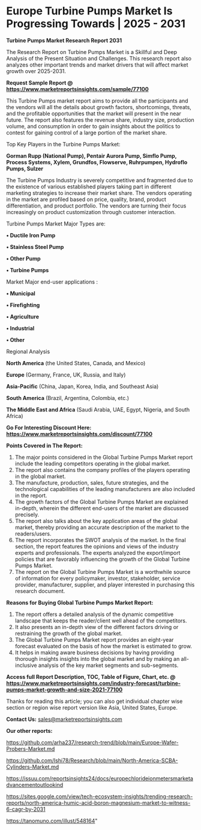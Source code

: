 # Europe Turbine Pumps Market Is Progressing Towards | 2025 - 2031

<strong>Turbine Pumps Market Research Report 2031</strong>

The Research Report on Turbine Pumps Market is a Skillful and Deep Analysis of the Present Situation and Challenges. This research report also analyzes other important trends and market drivers that will affect market growth over 2025-2031.

<strong>Request Sample Report @ <a href=https://www.marketreportsinsights.com/sample/77100>https://www.marketreportsinsights.com/sample/77100</a></strong>

This Turbine Pumps market report aims to provide all the participants and the vendors will all the details about growth factors, shortcomings, threats, and the profitable opportunities that the market will present in the near future. The report also features the revenue share, industry size, production volume, and consumption in order to gain insights about the politics to contest for gaining control of a large portion of the market share.

Top Key Players in the Turbine Pumps Market:

<strong>Gorman Rupp (National Pump), Pentair Aurora Pump, Simflo Pump, Process Systems, Xylem, Grundfos, Flowserve, Ruhrpumpen, Hydroflo Pumps, Sulzer</strong>

The Turbine Pumps Industry is severely competitive and fragmented due to the existence of various established players taking part in different marketing strategies to increase their market share. The vendors operating in the market are profiled based on price, quality, brand, product differentiation, and product portfolio. The vendors are turning their focus increasingly on product customization through customer interaction.

Turbine Pumps Market Major Types are:

<strong>• Ductile Iron Pump

• Stainless Steel Pump

• Other Pump

• Turbine Pumps</strong>

Market Major end-user applications :

<strong>• Municipal

• Firefighting

• Agriculture

• Industrial

• Other</strong>

Regional Analysis

</u><strong><b>North America</b></strong> (the United States, Canada, and Mexico)

<strong><b>Europe </b></strong>(Germany, France, UK, Russia, and Italy)

<strong><b>Asia-Pacific</b></strong> (China, Japan, Korea, India, and Southeast Asia)

<strong><b>South America</b></strong> (Brazil, Argentina, Colombia, etc.)

<strong><b>The Middle East and Africa</b></strong> (Saudi Arabia, UAE, Egypt, Nigeria, and South Africa)

<strong>Go For Interesting Discount Here: <a href=https://www.marketreportsinsights.com/discount/77100>https://www.marketreportsinsights.com/discount/77100</a></strong>

<strong>Points Covered in The Report:</strong>
<ol>
  <li>The major points considered in the Global Turbine Pumps Market report include the leading competitors operating in the global market.</li>
  <li>The report also contains the company profiles of the players operating in the global market.</li>
  <li>The manufacture, production, sales, future strategies, and the technological capabilities of the leading manufacturers are also included in the report.</li>
  <li>The growth factors of the Global Turbine Pumps Market are explained in-depth, wherein the different end-users of the market are discussed precisely.</li>
  <li>The report also talks about the key application areas of the global market, thereby providing an accurate description of the market to the readers/users.</li>
  <li>The report incorporates the SWOT analysis of the market. In the final section, the report features the opinions and views of the industry experts and professionals. The experts analyzed the export/import policies that are favorably influencing the growth of the Global Turbine Pumps Market.</li>
  <li>The report on the Global Turbine Pumps Market is a worthwhile source of information for every policymaker, investor, stakeholder, service provider, manufacturer, supplier, and player interested in purchasing this research document.</li>
</ol>
<strong>Reasons for Buying Global Turbine Pumps Market Report:</strong>

<ol>
  <li>The report offers a detailed analysis of the dynamic competitive landscape that keeps the reader/client well ahead of the competitors.</li>
  <li>It also presents an in-depth view of the different factors driving or restraining the growth of the global market.</li>
  <li>The Global Turbine Pumps Market report provides an eight-year forecast evaluated on the basis of how the market is estimated to grow.</li>
  <li>It helps in making aware business decisions by having providing thorough insights insights into the global market and by making an all-inclusive analysis of the key market segments and sub-segments.</li>
</ol>
<strong>Access full Report Description, TOC, Table of Figure, Chart, etc. @ <a href=https://www.marketreportsinsights.com/industry-forecast/turbine-pumps-market-growth-and-size-2021-77100>https://www.marketreportsinsights.com/industry-forecast/turbine-pumps-market-growth-and-size-2021-77100</a></strong>


Thanks for reading this article; you can also get individual chapter wise section or region wise report version like Asia, United States, Europe.

<strong>Contact Us:</strong>
sales@marketreportsinsights.com

<strong>Our other reports:</strong>

<a href=https://github.com/arha237/research-trend/blob/main/Europe-Wafer-Probers-Market.md>https://github.com/arha237/research-trend/blob/main/Europe-Wafer-Probers-Market.md</a>

<a href=https://github.com/Ishi78/Research/blob/main/North-America-SCBA-Cylinders-Market.md>https://github.com/Ishi78/Research/blob/main/North-America-SCBA-Cylinders-Market.md</a>

<a href=https://issuu.com/reportsinsights24/docs/europechlorideionmetersmarketadvancementoutlookind>https://issuu.com/reportsinsights24/docs/europechlorideionmetersmarketadvancementoutlookind</a>

<a href=https://sites.google.com/view/tech-ecosystem-insights/trending-research-reports/north-america-humic-acid-boron-magnesium-market-to-witness-6-cagr-by-2031>https://sites.google.com/view/tech-ecosystem-insights/trending-research-reports/north-america-humic-acid-boron-magnesium-market-to-witness-6-cagr-by-2031</a>

<a href=https://tanomuno.com/illust/548164>https://tanomuno.com/illust/548164</a>"

